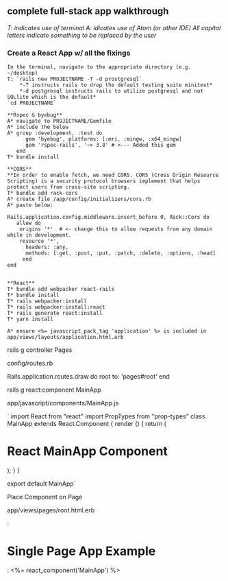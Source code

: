 ## complete full-stack app walkthrough

*T: indicates use of terminal*
*A: idicates use of Atom (or other IDE)*
*All capital letters indicate something to be replaced by the user*

### Create a React App w/ all the fixings
    In the terminal, navigate to the appropriate directory (e.g. ~/desktop)
    T: `rails new PROJECTNAME -T -d prostgresql`
        *-T instructs rails to drop the default testing suite minitest*
        *-d postgresql instructs rails to utilize postgresql and not SQLlite which is the default*
    `cd PROJECTNAME`

    **Rspec & byebug**
    A* navigate to PROJECTNAME/Gemfile
    A* include the below
    A* group :development, :test do
          gem 'byebug', platforms: [:mri, :mingw, :x64_mingw]
          gem 'rspec-rails', '~> 3.8' # <--- Added this gem
       end
    T* bundle install

    **CORS**
    **In order to enable fetch, we need CORS. CORS (Cross Origin Resource Scripting) is a security protocol browsers implement that helps protect users from cross-site scripting.
    T* bundle add rack-cors
    A* create file /app/config/initializers/cors.rb
    A* paste below:

    Rails.application.config.middleware.insert_before 0, Rack::Cors do
       allow do
        origins '*'  # <- change this to allow requests from any domain while in development.
        resource '*',
          headers: :any,
          methods: [:get, :post, :put, :patch, :delete, :options, :head]
         end
    end


    **React**
    T* bundle add webpacker react-rails
    T* bundle install
    T* rails webpacker:install
    T* rails webpacker:install:react
    T* rails generate react:install
    T* yarn install

    A* ensure <%= javascript_pack_tag 'application' %> is included in app/views/layouts/application.html.erb

rails g controller Pages

config/routes.rb

Rails.application.routes.draw do
  root to: 'pages#root'
end

rails g react:component MainApp

app/javascript/components/MainApp.js

` import React from "react"
 import PropTypes from "prop-types"
 class MainApp extends React.Component {
   render () {
     return (
       <h1>React MainApp Component</h1>
     );
   }
 }

 export default MainApp`

Place Component on Page

app/views/pages/root.html.erb

: <h1>Single Page App Example</h1>
: <%= react_component('MainApp') %>
